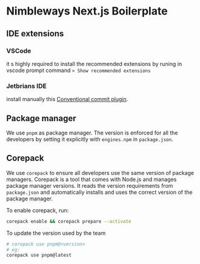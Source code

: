 # Nimbleways Next.js Boilerplate

## IDE extensions

### VSCode

it s highly required to install the recommended extensions by runing in vscode prompt command
`> Show recommended extensions`

### Jetbrians IDE

install manually this [Conventional commit plugin](https://plugins.jetbrains.com/plugin/13389-conventional-commit).

## Package manager

We use `pnpm` as package manager. The version is enforced for all the developers by setting it explicitly with `engines.npm` in `package.json`.

## Corepack

We use `corepack` to ensure all developers use the same version of package managers. Corepack is a tool that comes with Node.js and manages package manager versions. It reads the version requirements from `package.json` and automatically installs and uses the correct version of the package manager.

To enable corepack, run:

```sh
corepack enable && corepack prepare --activate
```

To update the version used by the team

```sh
# corepack use pnpm@<version>
# eg:
corepack use pnpm@latest
```
